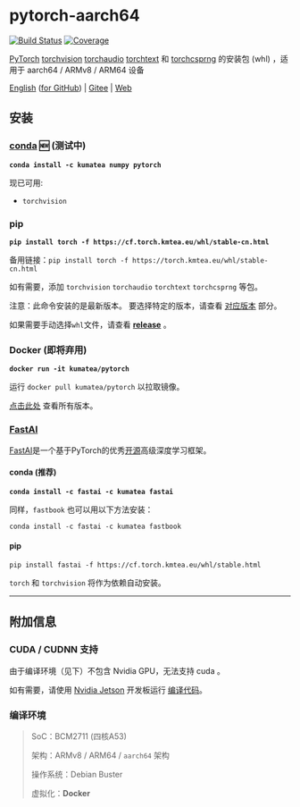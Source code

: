 # pytorch-aarch64

[![Build Status][40]][41] [![Coverage][43]][16]

[PyTorch][20] [torchvision][21] [torchaudio][22] [torchtext][28] 和 [torchcsprng][42] 的安装包 (whl) ，适用于 aarch64 / ARMv8 / ARM64 设备

[English](README.md) ([for GitHub][32]) | [Gitee][31] | [Web][33]

## 安装

### [conda][58] 🆕 (测试中)

**`conda install -c kumatea numpy pytorch`**

现已可用:
  * `torchvision`

### pip

**`pip install torch -f https://cf.torch.kmtea.eu/whl/stable-cn.html`**

备用链接：`pip install torch -f https://torch.kmtea.eu/whl/stable-cn.html`

如有需要，添加 `torchvision` `torchaudio` `torchtext` `torchcsprng` 等包。

注意：此命令安装的是最新版本。
要选择特定的版本，请查看 [对应版本](README.md#corresponding-versions) 部分。

如果需要手动选择`whl`文件，请查看 **[release][16]** 。

### Docker (即将弃用)

**`docker run -it kumatea/pytorch`**

运行 `docker pull kumatea/pytorch` 以拉取镜像。

[点击此处][34] 查看所有版本。

### [FastAI][27]

[FastAI][27]是一个基于PyTorch的优秀[开源][25]高级深度学习框架。

#### conda (推荐)

**`conda install -c fastai -c kumatea fastai`**

同样，`fastbook` 也可以用以下方法安装：

`conda install -c fastai -c kumatea fastbook`

#### pip

`pip install fastai -f https://cf.torch.kmtea.eu/whl/stable.html`

`torch` 和 `torchvision` 将作为依赖自动安装。

---

## 附加信息

### CUDA / CUDNN 支持

由于编译环境（见下）不包含 Nvidia GPU，无法支持 cuda 。

如有需要，请使用 [Nvidia Jetson][30] 开发板运行 [编译代码](build/torch.sh)。

### 编译环境

> SoC：BCM2711 (四核A53)
> 
> 架构：ARMv8 / ARM64 / `aarch64` 架构
> 
> 操作系统：Debian Buster
> 
> 虚拟化：**Docker**

[1]: http://openlabtesting.org:15000/badge?project=pytorch%2Fpytorch&job_name=pytorch-arm64-build-daily-v1.4.0
[2]: https://img.shields.io/badge/build-passing-brightgreen
[3]: http://openlabtesting.org:15000/badge?project=pytorch%2Fpytorch&job_name=pytorch-arm64-build-daily-v1.5.0
[4]: https://img.shields.io/badge/build-pending-yellow
[5]: http://openlabtesting.org:15000/badge?project=pytorch%2Fpytorch&job_name=pytorch-arm64-build-daily-v1.6.0
[6]: https://img.shields.io/badge/build-running-blue
[7]: http://openlabtesting.org:15000/badge?project=pytorch%2Fpytorch&job_name=pytorch-arm64-build-daily-master-py36
[8]: https://img.shields.io/badge/build-failed-red
[9]: http://openlabtesting.org:15000/badge?project=pytorch%2Fpytorch&job_name=pytorch-arm64-build-daily-master-py37
[10]: https://github.com/KumaTea/pytorch-aarch64/releases/tag/v1.6.0
[11]: http://openlabtesting.org:15000/badge?project=pytorch%2Fpytorch&job_name=pytorch-arm64-build-daily-master-py38
[12]: https://github.com/KumaTea/pytorch-aarch64/releases/tag/v1.7.0
[13]: https://github.com/pytorch/vision#installation
[14]: https://github.com/pytorch/audio#dependencies
[15]: https://img.shields.io/badge/build-canceled-lightgrey
[16]: https://github.com/KumaTea/pytorch-aarch64/releases
[17]: https://pypi.org/project/torchtext/0.6.0/#files
[18]: https://github.com/KumaTea/pytorch-aarch64/releases/tag/v1.7.1
[19]: https://status.openlabtesting.org/builds/builds?project=pytorch%2Fpytorch
[20]: https://github.com/pytorch/pytorch
[21]: https://github.com/pytorch/vision
[22]: https://github.com/pytorch/audio
[23]: https://linux-sunxi.org/H6
[24]: https://github.com/pytorch/pytorch/issues/33124#issuecomment-602048845
[25]: https://github.com/fastai/fastai
[26]: https://www.anaconda.com/products/individual
[27]: https://www.fast.ai
[28]: https://github.com/pytorch/text
[29]: https://github.com/pytorch/text#installation
[30]: https://developer.nvidia.com/embedded/jetson-developer-kits
[31]: https://gitee.com/kumatea/pytorch-aarch64
[32]: https://github.com/KumaTea/pytorch-aarch64
[33]: https://torch.kmtea.eu/
[34]: https://hub.docker.com/r/kumatea/pytorch
[35]: https://github.com/KumaTea/pytorch-aarch64/releases/tag/v1.5.1
[36]: https://github.com/KumaTea/pytorch-aarch64/releases/tag/v1.5.0
[37]: https://github.com/KumaTea/pytorch-aarch64/releases/tag/v1.4.1
[38]: https://github.com/KumaTea/pytorch-aarch64/releases/tag/v1.4.0
[39]: https://github.com/KumaTea/pytorch-aarch64#official-pytorch-ci-builds
[40]: https://travis-ci.org/KumaTea/pytorch-aarch64.svg?branch=main
[41]: https://travis-ci.org/KumaTea/pytorch-aarch64
[42]: https://github.com/pytorch/csprng
[43]: https://shields.io/badge/python-3.6%20%7C%203.7%20%7C%203.8%20%7C%203.9%20%7C%203.10-blue
[44]: https://shields.io/badge/ARM-v7%20%7C%20v8-blue
[45]: https://github.com/KumaTea/pytorch-arm
[46]: https://github.com/KumaTea/pytorch-aarch64/releases/tag/v1.8.0
[47]: https://www.ffmpeg.org
[48]: https://github.com/KumaTea/pytorch-aarch64/releases/tag/v1.8.1
[49]: https://download.pytorch.org/whl/torch_stable.html
[50]: https://circleci.com/gh/KumaTea/pytorch-aarch64.svg?style=svg
[51]: https://circleci.com/gh/KumaTea/pytorch-aarch64
[52]: https://github.com/KumaTea/pytorch-aarch64/releases/tag/v1.9.0
[53]: https://github.com/KumaTea/pytorch-aarch64/issues/8
[54]: https://github.com/conda-forge/miniforge
[55]: https://github.com/KumaTea/tensorflow-aarch64
[56]: https://github.com/KumaTea/pytorch-aarch64/releases/tag/v1.10.0
[57]: https://github.com/KumaTea/ext-whl
[58]: https://anaconda.org/kumatea/pytorch

